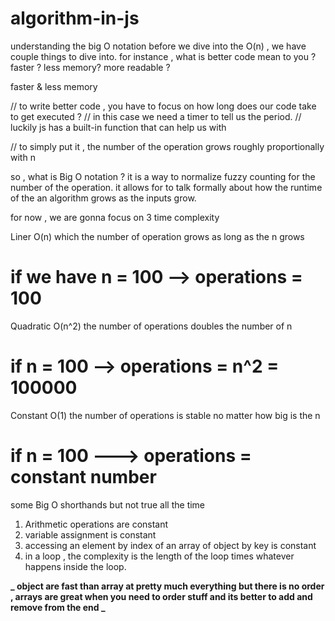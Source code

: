 # algorithm-in-js

understanding the big O notation
before we dive into the O(n) , we have couple things to dive into.
for instance , what is better code mean to you ?
faster ?
less memory?
more readable ?

faster & less memory

// to write better code , you have to focus on how long does our code take to get executed ?
// in this case we need a timer to tell us the period.
// luckily js has a built-in function that can help us with

// to simply put it , the number of the operation grows roughly proportionally with n

so , what is Big O notation ?
it is a way to normalize fuzzy counting for the number of the operation. it allows for to talk formally about how the runtime of the an algorithm grows as the inputs grow.

for now , we are gonna focus on 3 time complexity

Liner O(n) which the number of operation grows as long as the n grows

# if we have n = 100 --> operations = 100

Quadratic O(n^2) the number of operations doubles the number of n

# if n = 100 --> operations = n^2 = 100000

Constant O(1) the number of operations is stable no matter how big is the n

# if n = 100 ---> operations = constant number

some Big O shorthands but not true all the time

1. Arithmetic operations are constant
2. variable assignment is constant
3. accessing an element by index of an array of object by key is constant
4. in a loop , the complexity is the length of the loop times whatever happens inside the loop.

**_ object are fast than array at pretty much everything but there is no order , arrays are great when you need to order stuff and its better to add and remove from the end _**
